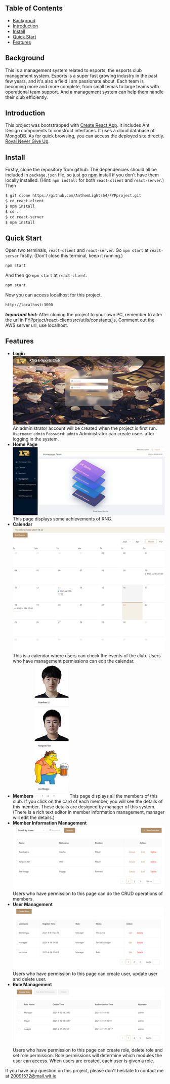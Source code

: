 ## Table of Contents
- [Backgroud](#background)
- [Introduction](#introduction)
- [Install](#install)
- [Quick Start](#quick-start)
- [Features](#features)

## Background
This is a management system related to esports, the esports club management system.
Esports is a super fast growing industry in the past few years, and it's also a field I am passionate about. Each team is becoming more and more complete, from small temas to large teams with operational team support. And a management system can help them handle their club efficiently.

## Introduction
This project was bootstrapped with [Create React App](https://github.com/facebook/create-react-app). 
It includes Ant Design components to construct interfaces. 
It uses a cloud database of MongoDB.
As for quick browsing, you can access the deployed site directly. [Royal Never Give Up](ec2-54-217-174-185.eu-west-1.compute.amazonaws.com:80).

## Install
Firstly, clone the repository from github.
The dependencies should all be included in `package.json` file, so just go [npm](https://npmjs.com) install if you don't have them locally installed. (Hint: `npm install` for both `react-client` and `react-server`.)
Then 
```sh
$ git clone https://github.com/AnthemLights64/FYPproject.git
$ cd react-client
$ npm install
$ cd ..
$ cd react-server
$ npm install
```
## Quick Start
Open two terminals, `react-client` and `react-server`. 
Go `npm start` at `react-server` firstly. (Don't close this terminal, keep it running.)
``` sh
npm start
```
And then go `npm start` at `react-client`.
``` sh
npm start
```
Now you can access localhost for this project.
``` sh
http://localhost:3000
```
***Important hint:*** After cloning the project to your own PC, remember to alter the url in FYPprject/react-client/src/utils/constants.js. 
Comment out the AWS server url, use localhost.

## Features
- **Login**
![login](/screenshots/login.png)
An administrator account will be created when the project is first run. 
`Username`: `admin`
`Password`: `admin`
Administrator can create users after logging in the system.
- **Home Page**
![homepage](/screenshots/homepage.png)
This page displays some achievements of RNG.
- **Calendar**
![calendar](/screenshots/calendar.png)
This is a calendar where users can check the events of the club. Users who have management permissions can edit the calendar.
- **Members**
![members](/screenshots/members.png)
This page displays all the members of this club. If you click on the card of each member, you will see the details of this member. These details are designed by manager of this system. (There is a rich text editor in member information management, manager will edit the details.) 
- **Member Information Management**
![memberManagement](/screenshots/memberManagement.png)
Users who have permission to this page can do the CRUD operations of members. 
- **User Management**
![userManagement](/screenshots/userManagement.png)
Users who have permission to this page can create user, update user and delete user. 
- **Role Management**
![roleManagement](/screenshots/roleManagement.png)
Users who have permission to this page can create role, delete role and set role permission. Role permissions will determine which modules the user can access. When users are created, each user is given a role. 

If you have any question on this project, please don't hesitate to contact me at 20091572@mail.wit.ie